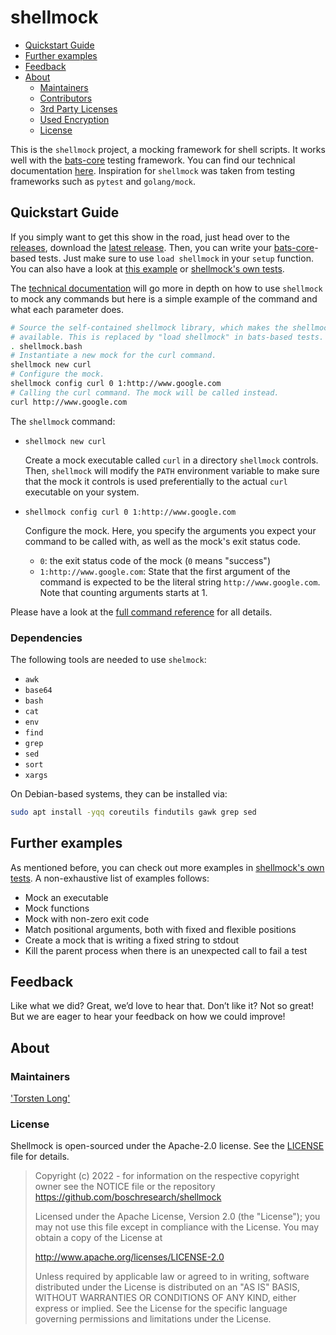 <!---
  Copyright (c) 2022 - for information on the respective copyright owner
  see the NOTICE file or the repository
  https://github.com/boschresearch/shellmock
  
  Licensed under the Apache License, Version 2.0 (the "License"); you may not
  use this file except in compliance with the License. You may obtain a copy of
  the License at
  
    http://www.apache.org/licenses/LICENSE-2.0
  
  Unless required by applicable law or agreed to in writing, software
  distributed under the License is distributed on an "AS IS" BASIS, WITHOUT
  WARRANTIES OR CONDITIONS OF ANY KIND, either express or implied. See the
  License for the specific language governing permissions and limitations under
  the License.
-->

# shellmock <!-- omit in toc -->

- [Quickstart Guide](#quickstart-guide)
- [Further examples](#further-examples)
- [Feedback](#feedback)
- [About](#about)
  - [Maintainers](#maintainers)
  - [Contributors](#contributors)
  - [3rd Party Licenses](#3rd-party-licenses)
  - [Used Encryption](#used-encryption)
  - [License](#license)

This is the `shellmock` project, a mocking framework for shell scripts.
It works well with the [bats-core] testing framework.
You can find our technical documentation [here](./docs/README.md).
Inspiration for `shellmock` was taken from testing frameworks such as `pytest`
and `golang/mock`.

[bats-core]: https://bats-core.readthedocs.io/ "bats core website"

## Quickstart Guide

If you simply want to get this show in the road, just head over to the
[releases], download the [latest release][latest-release].
Then, you can write your [bats-core]-based tests.
Just make sure to use `load shellmock` in your `setup` function.
You can also have a look at [this example](./docs/example.md) or
[shellmock's own tests][shellmock-tests].

The [technical documentation](./docs/README.md) will go more in depth on how to
use `shellmock` to mock any commands but here is a simple example of the command
and what each parameter does.

```bash
# Source the self-contained shellmock library, which makes the shellmock command
# available. This is replaced by "load shellmock" in bats-based tests.
. shellmock.bash
# Instantiate a new mock for the curl command.
shellmock new curl
# Configure the mock.
shellmock config curl 0 1:http://www.google.com
# Calling the curl command. The mock will be called instead.
curl http://www.google.com
```

The `shellmock` command:

- `shellmock new curl`

  Create a mock executable called `curl` in a directory `shellmock` controls.
  Then, `shellmock` will modify the `PATH` environment variable to make
  sure that the mock it controls is used preferentially to the actual
  `curl` executable on your system.

- `shellmock config curl 0 1:http://www.google.com`

  Configure the mock.
  Here, you specify the arguments you expect your command
  to be called with, as well as the mock's exit status code.

  - `0`: the exit status code of the mock (`0` means "success")
  - `1:http://www.google.com`: State that the first argument of the command
    is expected to be the literal string `http://www.google.com`.
    Note that counting arguments starts at 1.

Please have a look at the [full command reference](./docs/usage.md) for all
details.

[shellmock-tests]: ./tests/main.bats "shellmock tests"
[releases]: https://github.com/boschresearch/shellmock/releases "releases"
[latest-release]: https://github.com/boschresearch/shellmock/releases/latest "latest release"

### Dependencies

The following tools are needed to use `shelmock`:

- `awk`
- `base64`
- `bash`
- `cat`
- `env`
- `find`
- `grep`
- `sed`
- `sort`
- `xargs`

On Debian-based systems, they can be installed via:

```bash
sudo apt install -yqq coreutils findutils gawk grep sed
```

## Further examples

As mentioned before, you can check out more examples in [shellmock's own
tests][shellmock-tests].
A non-exhaustive list of examples follows:

- Mock an executable
- Mock functions
- Mock with non-zero exit code
- Match positional arguments, both with fixed and flexible positions
- Create a mock that is writing a fixed string to stdout
- Kill the parent process when there is an unexpected call to fail a test

## Feedback

Like what we did?
Great, we’d love to hear that.
Don’t like it?
Not so great!
But we are eager to hear your feedback on how we could improve!

## About

### Maintainers

['Torsten Long'](https://github.com/razziel89)

### License

Shellmock is open-sourced under the Apache-2.0 license.
See the [LICENSE](./LICENSE) file for details.

> Copyright (c) 2022 - for information on the respective copyright owner
> see the NOTICE file or the repository
> https://github.com/boschresearch/shellmock
> 
> Licensed under the Apache License, Version 2.0 (the "License"); you may not
> use this file except in compliance with the License. You may obtain a copy of
> the License at
> 
>   http://www.apache.org/licenses/LICENSE-2.0
> 
> Unless required by applicable law or agreed to in writing, software
> distributed under the License is distributed on an "AS IS" BASIS, WITHOUT
> WARRANTIES OR CONDITIONS OF ANY KIND, either express or implied. See the
> License for the specific language governing permissions and limitations under
> the License.

<!---
  Copyright (c) 2022 - for information on the respective copyright owner
  see the NOTICE file or the repository
  https://github.com/boschresearch/shellmock
  
  Licensed under the Apache License, Version 2.0 (the "License"); you may not
  use this file except in compliance with the License. You may obtain a copy of
  the License at
  
    http://www.apache.org/licenses/LICENSE-2.0
  
  Unless required by applicable law or agreed to in writing, software
  distributed under the License is distributed on an "AS IS" BASIS, WITHOUT
  WARRANTIES OR CONDITIONS OF ANY KIND, either express or implied. See the
  License for the specific language governing permissions and limitations under
  the License.
-->
